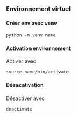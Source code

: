 ### Environnement virtuel

#### Créer env avec venv 

```console
python -m venv name
```

#### Activation environnement
Activer avec 

```console
source name/bin/activate
```

#### Désacativation
Désactiver avec 

```console
deactivate
```

